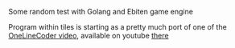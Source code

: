 Some random test with Golang and Ebiten game engine

Program within tiles is starting as a pretty much port of one of the [OneLineCoder video](https://github.com/OneLoneCoder/videos), available on youtube [there](https://www.youtube.com/watch?v=oJvJZNyW_rw)


